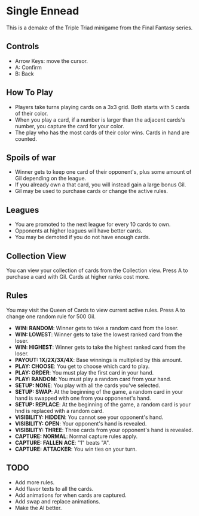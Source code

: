 # Single Ennead

This is a demake of the Triple Triad minigame from the Final Fantasy series.

## Controls
- Arrow Keys: move the cursor.
- A: Confirm
- B: Back

## How To Play

- Players take turns playing cards on a 3x3 grid. Both starts with 5 cards of their color.
- When you play a card, if a number is larger than the adjacent cards's number, you capture the card for your color.
- The play who has the most cards of their color wins. Cards in hand are counted.

## Spoils of war

- Winner gets to keep one card of their opponent's, plus some amount of Gil depending on the league.
- If you already own a that card, you will instead gain a large bonus Gil.
- Gil may be used to purchase cards or change the active rules.

## Leagues

- You are promoted to the next league for every 10 cards to own.
- Opponents at higher leagues will have better cards.
- You may be demoted if you do not have enough cards.

## Collection View

You can view your collection of cards from the Collection view.
Press A to purchase a card with Gil. Cards at higher ranks cost more.

## Rules

You may visit the Queen of Cards to view current active rules. Press A to change one random rule for 500 Gil.

- **WIN: RANDOM**: Winner gets to take a random card from the loser.
- **WIN: LOWEST**: Winner gets to take the lowest ranked card from the loser.
- **WIN: HIGHEST**: Winner gets to take the highest ranked card from the loser.
- **PAYOUT: 1X/2X/3X/4X**: Base winnings is multiplied by this amount.
- **PLAY: CHOOSE**: You get to choose which card to play.
- **PLAY: ORDER**: You must play the first card in your hand.
- **PLAY: RANDOM**: You must play a random card from your hand.
- **SETUP: NONE**: You play with all the cards you've selected.
- **SETUP: SWAP**: At the beginning of the game, a random card in your hand is swapped with one from you opponenet's hand.
- **SETUP: REPLACE**: At the beginning of the game, a random card is your hnd is replaced with a random card.
- **VISIBILITY: HIDDEN**: You cannot see your opponent's hand.
- **VISIBILITY: OPEN**: Your opponent's hand is revealed.
- **VISIBILITY: THREE**: Three cards from your opponent's hand is revealed.
- **CAPTURE: NORMAL**: Normal capture rules apply.
- **CAPTURE: FALLEN ACE**: "1" beats "A".
- **CAPTURE: ATTACKER**: You win ties on your turn.

## TODO

- Add more rules.
- Add flavor texts to all the cards.
- Add animations for when cards are captured.
- Add swap and replace animations.
- Make the AI better.

